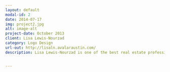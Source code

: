 ```yaml
---
layout: default
modal-id: 2
date: 2014-07-17
img: project2.jpg
alt: image-alt
project-date: October 2013
client: Lisa Lewis-Nourzad
category: Logo Design
url-out: http://lisaln.avalaraustin.com/
description: Lisa Lewis-Nourzad is one of the best real estate professionals you'll find in Austin, Texas. I designed this Austin-inspired logo for her to use in her email signature and marketing materials. 


--- 
```

